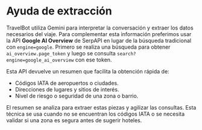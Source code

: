 # Ayuda de extracción

TravelBot utiliza Gemini para interpretar la conversación y extraer los datos necesarios del viaje. Para complementar esta información preferimos usar la API **Google AI Overview** de SerpAPI en lugar de la búsqueda tradicional con `engine=google`. Primero se realiza una búsqueda para obtener `ai_overview.page_token` y luego se consulta `search?engine=google_ai_overview` con ese token.

Esta API devuelve un resumen que facilita la obtención rápida de:

- Códigos IATA de aeropuertos o ciudades.
- Direcciones de lugares y sitios de interés.
- Nivel de riesgo o seguridad de una zona o barrio.

El resumen se analiza para extraer estas piezas y agilizar las consultas. Esta técnica se usa cuando no se encuentran los códigos IATA o se necesita validar si una zona es segura antes de sugerir hoteles.
